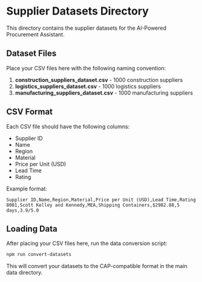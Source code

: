 # Supplier Datasets Directory

This directory contains the supplier datasets for the AI-Powered Procurement Assistant.

## Dataset Files

Place your CSV files here with the following naming convention:

1. **construction_suppliers_dataset.csv** - 1000 construction suppliers
2. **logistics_suppliers_dataset.csv** - 1000 logistics suppliers  
3. **manufacturing_suppliers_dataset.csv** - 1000 manufacturing suppliers

## CSV Format

Each CSV file should have the following columns:
- Supplier ID
- Name
- Region
- Material
- Price per Unit (USD)
- Lead Time
- Rating

Example format:
```
Supplier ID,Name,Region,Material,Price per Unit (USD),Lead Time,Rating
8001,Scott Kelley and Kennedy,MEA,Shipping Containers,$2982.88,5 days,3.9/5.0
```

## Loading Data

After placing your CSV files here, run the data conversion script:
```bash
npm run convert-datasets
```

This will convert your datasets to the CAP-compatible format in the main data directory.
